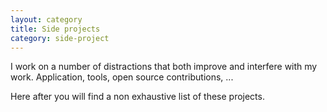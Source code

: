 ```yaml
---
layout: category
title: Side projects
category: side-project
---
```


I work on a number of distractions that both improve and interfere with my work. Application, tools, open source contributions, ...

Here after you will find a non exhaustive list of these projects.